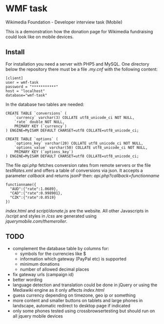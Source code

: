 WMF task
========

Wikimedia Foundation - Developer interview task (Mobile)

This is a demonstration how the donation page for Wikimedia fundraising could look like on mobile devices.

Install
-------

For installation you need a server with PHP5 and MySQL. One directory below the repository there must be a file *.my.cnf* with the following content:


	[client]
	user = wmf-task
	password = "***********"
	host = "localhost"
	database="wmf-task"

In the database two tables are needed:

	CREATE TABLE `conversions` (
		`currency` varchar(3) COLLATE utf8_unicode_ci NOT NULL,
		`rate` double NOT NULL,
		PRIMARY KEY (`currency`)
	) ENGINE=MyISAM DEFAULT CHARSET=utf8 COLLATE=utf8_unicode_ci;

	CREATE TABLE `options` (
		`options_key` varchar(20) COLLATE utf8_unicode_ci NOT NULL,
		`options_value` varchar(50) COLLATE utf8_unicode_ci NOT NULL,
		PRIMARY KEY (`options_key`)
	) ENGINE=MyISAM DEFAULT CHARSET=utf8 COLLATE=utf8_unicode_ci;


The file *api.php* fetches conversion rates from remote servers or the file *testRates.xml* and offers a table of conversions via json. It accepts a parameter *callback* and returns jsonP then: *api.php?callback=functionname*

	functionname({
	  "AUD":{"rate":1.0689},
	  "CAD":{"rate":0.998901},
	  "CZK":{"rate":0.0519}
	})

*index.html* and *script/donate.js* are the website. All other Javascripts in */script* and styles in */css* are generated using *jquerymobile.com/themeroller*.


TODO
----

*	complement the database table by columns for:
	*	symbols for the currencies like $
	*	information which gateway (PayPal etc) is supported
	*	minimum donations
	*	number of allowed decimal places
*	fix gateway urls (campaign id)
*	better wording
*	language detection and translation could be done in jQuery or using the Mediawiki engine as it only affects *index.html*
*	guess currency depending on timezone, geo ip or something
*	more content and smaller buttons on tablets and large phones in landscape, automatic redirect to desktop page if indicated
*	only some phones tested using crossbrowsertesting but should run on all jquery mobile devices

